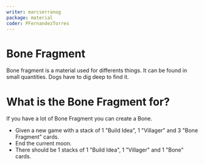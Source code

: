 ```yaml
---
writer: marcserranog
package: material
coder: PFernandezTorres
---
```


# Bone Fragment
Bone fragment is a material used  for differents things.
It can be found in small quantities.
Dogs have to dig deep to find it.

# What is the Bone Fragment for?
If you have a lot of Bone Fragment you can create a Bone.

 * Given a new game with a stack of 1 "Build Idea", 1 "Villager" and 3 "Bone Fragment" cards.
 * End the current moon.
 * There should be 1 stacks of 1 "Build Idea", 1 "Villager" and 1 "Bone" cards.
